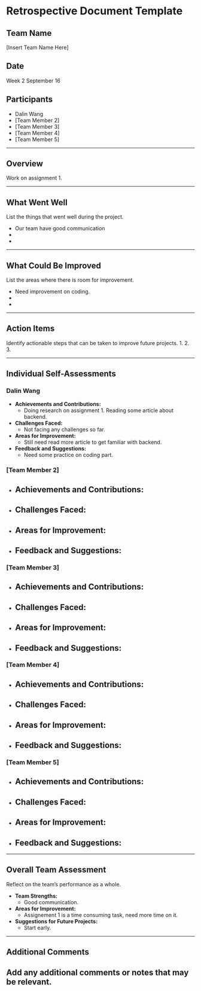 # Retrospective Document Template

## Team Name
[Insert Team Name Here]

## Date
Week 2 September 16

## Participants
- Dalin Wang
- [Team Member 2]
- [Team Member 3]
- [Team Member 4]
- [Team Member 5]

---

## Overview
Work on assignment 1.

---

## What Went Well
List the things that went well during the project.
- Our team have good communication 
-
-

---

## What Could Be Improved
List the areas where there is room for improvement.
- Need improvement on coding.
-
-

---

## Action Items
Identify actionable steps that can be taken to improve future projects.
1.
2.
3.

---

## Individual Self-Assessments
### Dalin Wang
- **Achievements and Contributions:**
  - Doing research on assignment 1. Reading some article about backend.
- **Challenges Faced:**
  - Not facing any challenges so far.
- **Areas for Improvement:**
  - Still need read more article to get familiar with backend.
- **Feedback and Suggestions:**
  - Need some practice on coding part.

### [Team Member 2]
- **Achievements and Contributions:**
  -
- **Challenges Faced:**
  -
- **Areas for Improvement:**
  -
- **Feedback and Suggestions:**
  -

### [Team Member 3]
- **Achievements and Contributions:**
  -
- **Challenges Faced:**
  -
- **Areas for Improvement:**
  -
- **Feedback and Suggestions:**
  -

### [Team Member 4]
- **Achievements and Contributions:**
  -
- **Challenges Faced:**
  -
- **Areas for Improvement:**
  -
- **Feedback and Suggestions:**
  -

### [Team Member 5]
- **Achievements and Contributions:**
  -
- **Challenges Faced:**
  -
- **Areas for Improvement:**
  -
- **Feedback and Suggestions:**
  -

---

## Overall Team Assessment
Reflect on the team’s performance as a whole.
- **Team Strengths:**
  - Good communication.
- **Areas for Improvement:**
  - Assignement 1 is a time consuming task, need more time on it.
- **Suggestions for Future Projects:**
  - Start early.

---

## Additional Comments
Add any additional comments or notes that may be relevant.
-
